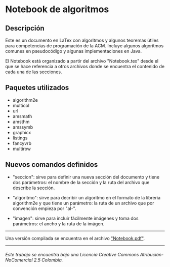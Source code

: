 Notebook de algoritmos
======================

Descripción
-----------

Este es un documento en LaTex con algoritmos y algunos teoremas útiles para competencias de programación de la ACM. Incluye algunos algoritmos comunes en pseudocódigo y algunas implementaciones en Java.

El Notebook está organizado a partir del archivo "Notebook.tex" desde el que se hace referencia a otros archivos donde se encuentra el contenido de cada una de las secciones.

Paquetes utilizados
-------------------

* algorithm2e
* multicol
* url
* amsmath
* amsthm
* amssymb
* graphicx
* listings
* fancyvrb
* multirow

Nuevos comandos definidos
-------------------------

* "seccion": sirve para definir una nueva sección del documento y tiene dos parámetros: 
el nombre de la sección y la ruta del archivo que describe la sección.

* "algoritmo": sirve para decribir un algoritmo en el formato de la libreria 
algorithm2e y que tiene un parámetro: la ruta de un archivo que por convención 
empieza por "al-".

* "imagen": sirve para incluir fácilmente imágenes y toma dos parámetros: el ancho y
la ruta de la imágen.

___

Una versión compilada se encuentra en el archivo ["Notebook.pdf"](https://github.com/miguel-vila/notebook-de-algoritmos/blob/master/Notebook.pdf?raw=true).

___

###### Este trabajo se encuentra bajo una Licencia Creative Commons Atribución-NoComercial 2.5 Colombia.